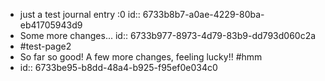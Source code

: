 - just a test journal entry :0
  id:: 6733b8b7-a0ae-4229-80ba-eb41705943d9
- Some more changes...
  id:: 6733b977-8973-4d79-83b9-dd793d060c2a
- #test-page2
- So far so good!  A few more changes, feeling lucky!! #hmm
- id:: 6733be95-b8dd-48a4-b925-f95ef0e034c0